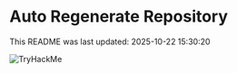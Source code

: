 # Auto Regenerate Repository

This README was last updated: 2025-10-22 15:30:20

 ![TryHackMe](https://tryhackme.com/badge/533634)